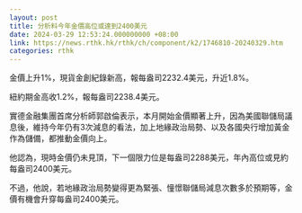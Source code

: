 ```yaml
---
layout: post
title: 分析料今年金價高位或達到2400美元
date: 2024-03-29 12:53:24.000000000 +08:00
link: https://news.rthk.hk/rthk/ch/component/k2/1746810-20240329.htm
categories: rthk
---
```


金價上升1%，現貨金創紀錄新高，報每盎司2232.4美元，升近1.8%。

紐約期金高收1.2%，報每盎司2238.4美元。

實德金融集團首席分析師郭啟倫表示，本月開始金價顯著上升，因為美國聯儲局議息後，維持今年仍有3次減息的看法，加上地緣政治局勢、以及各國央行增加黃金作為儲備，都推動金價向上。

他認為，現時金價仍未見頂，下一個限力位是每盎司2288美元，年內高位或見約每盎司2400美元。

不過，他說，若地緣政治局勢變得更為緊張、憧憬聯儲局減息次數多於預期等，金價有機會升穿每盎司2400美元。
